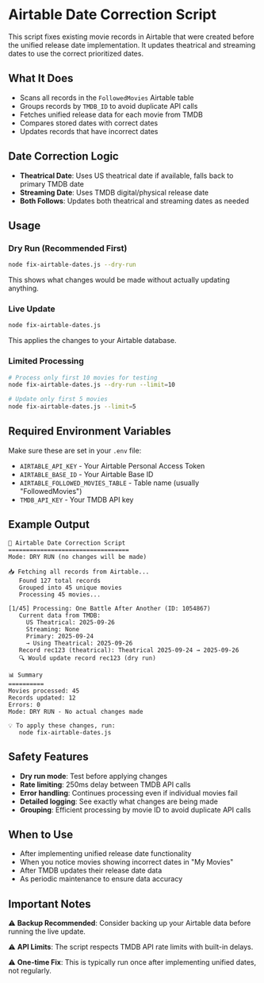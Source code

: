 # Airtable Date Correction Script

This script fixes existing movie records in Airtable that were created before the unified release date implementation. It updates theatrical and streaming dates to use the correct prioritized dates.

## What It Does

- Scans all records in the `FollowedMovies` Airtable table
- Groups records by `TMDB_ID` to avoid duplicate API calls
- Fetches unified release data for each movie from TMDB
- Compares stored dates with correct dates
- Updates records that have incorrect dates

## Date Correction Logic

- **Theatrical Date**: Uses US theatrical date if available, falls back to primary TMDB date
- **Streaming Date**: Uses TMDB digital/physical release date
- **Both Follows**: Updates both theatrical and streaming dates as needed

## Usage

### Dry Run (Recommended First)
```bash
node fix-airtable-dates.js --dry-run
```
This shows what changes would be made without actually updating anything.

### Live Update
```bash
node fix-airtable-dates.js
```
This applies the changes to your Airtable database.

### Limited Processing
```bash
# Process only first 10 movies for testing
node fix-airtable-dates.js --dry-run --limit=10

# Update only first 5 movies
node fix-airtable-dates.js --limit=5
```

## Required Environment Variables

Make sure these are set in your `.env` file:
- `AIRTABLE_API_KEY` - Your Airtable Personal Access Token
- `AIRTABLE_BASE_ID` - Your Airtable Base ID
- `AIRTABLE_FOLLOWED_MOVIES_TABLE` - Table name (usually "FollowedMovies")
- `TMDB_API_KEY` - Your TMDB API key

## Example Output

```
🔧 Airtable Date Correction Script
==================================
Mode: DRY RUN (no changes will be made)

📥 Fetching all records from Airtable...
   Found 127 total records
   Grouped into 45 unique movies
   Processing 45 movies...

[1/45] Processing: One Battle After Another (ID: 1054867)
   Current data from TMDB:
     US Theatrical: 2025-09-26
     Streaming: None
     Primary: 2025-09-24
     → Using Theatrical: 2025-09-26
   Record rec123 (theatrical): Theatrical 2025-09-24 → 2025-09-26
   🔍 Would update record rec123 (dry run)

📊 Summary
==========
Movies processed: 45
Records updated: 12
Errors: 0
Mode: DRY RUN - No actual changes made

💡 To apply these changes, run:
   node fix-airtable-dates.js
```

## Safety Features

- **Dry run mode**: Test before applying changes
- **Rate limiting**: 250ms delay between TMDB API calls
- **Error handling**: Continues processing even if individual movies fail
- **Detailed logging**: See exactly what changes are being made
- **Grouping**: Efficient processing by movie ID to avoid duplicate API calls

## When to Use

- After implementing unified release date functionality
- When you notice movies showing incorrect dates in "My Movies"
- After TMDB updates their release date data
- As periodic maintenance to ensure data accuracy

## Important Notes

⚠️ **Backup Recommended**: Consider backing up your Airtable data before running the live update.

⚠️ **API Limits**: The script respects TMDB API rate limits with built-in delays.

⚠️ **One-time Fix**: This is typically run once after implementing unified dates, not regularly.